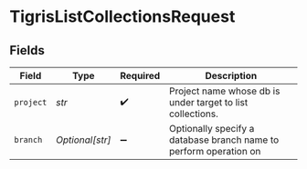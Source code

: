# TigrisListCollectionsRequest


## Fields

| Field                                                             | Type                                                              | Required                                                          | Description                                                       |
| ----------------------------------------------------------------- | ----------------------------------------------------------------- | ----------------------------------------------------------------- | ----------------------------------------------------------------- |
| `project`                                                         | *str*                                                             | :heavy_check_mark:                                                | Project name whose db is under target to list collections.        |
| `branch`                                                          | *Optional[str]*                                                   | :heavy_minus_sign:                                                | Optionally specify a database branch name to perform operation on |